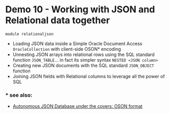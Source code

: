 # Demo 10 - Working with JSON and Relational data together 
`module relationaljson`
- Loading JSON data inside a Simple Oracle Document Access `OracleCollection` with client-side OSON* encoding
- Unnesting JSON arrays into relational rows using the SQL standard function `JSON_TABLE`... in fact its simpler syntax `NESTED <JSON column>`
- Creating new JSON documents with the SQL standard `JSON_OBJECT` function
- Joining JSON fields with Relational columns to leverage all the power of SQL

### * see also:

- [Autonomous JSON Database under the covers: OSON format](https://blogs.oracle.com/database/post/autonomous-json-database-under-the-covers-oson-format) 